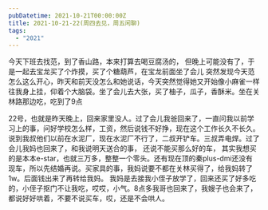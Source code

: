 ```yaml
---
pubDatetime: 2021-10-21T00:00:00Z
title: 2021-10-21-22(周四去见，周五闲聊)
tags:
  - "2021"
---
```


今天下班去找范，到了香山路，本来打算去喝豆腐汤的， 但晚上可能没有了，于是一起去宝龙买了个炸摸，买了个糖葫芦，在宝龙前面坐了会儿
突然发现今天范怎么这么开心，昨天和前天没怎么和她说话，今天突然觉得她又开始像小麻雀一样往我身上挂，仰着个大脑袋。坐了会儿去大张，买了柚子，瓜子，香酥米。坐在关林路那边吃，吃到了9点


22号，也就是昨天晚上，回来家里没人。过了会儿我爸回来了，一直问我以前学习上的事，问好学校怎么样，工资，然后说钱不好挣，现在这个工作长久不长久。说到我叔他们以前在水泥厂，现在水泥厂不行了，二叔开铲车。三叔弄电焊。过了会儿我妈也回来了，和我说明天送合的事， 还说不能买那么好的车， 其实我想买的是本本e-star，也就三万多，整整一个零头。还有现在顶的秦plus-dmi还没有现车，所以先结婚再说。买家具的事，我妈说要不都在关林买得了，给我妈转了1w。后面钱出来了再转给我妈。
我妈是去接我小侄子放学了，回来还买了好多吃的，小侄子抠门不让我吃，哎哎，小气。8点多我哥也回来了，我嫂子也会来了，都说好好哄着，不要不说买车，哎，还是不会哄人。


